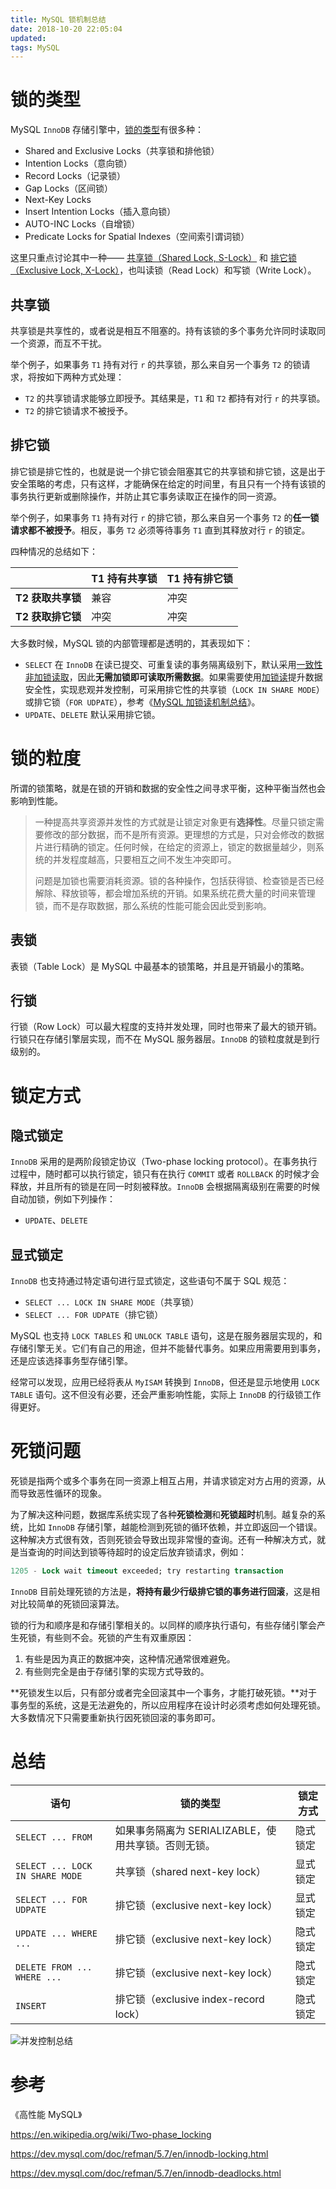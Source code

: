 ```yaml
---
title: MySQL 锁机制总结
date: 2018-10-20 22:05:04
updated:
tags: MySQL
---
```


# 锁的类型

MySQL `InnoDB` 存储引擎中，[锁的类型](https://dev.mysql.com/doc/refman/5.7/en/innodb-locking.html)有很多种：

- Shared and Exclusive Locks（共享锁和排他锁）
- Intention Locks（意向锁）
- Record Locks（记录锁）
- Gap Locks（区间锁）
- Next-Key Locks
- Insert Intention Locks（插入意向锁）
- AUTO-INC Locks（自增锁）
- Predicate Locks for Spatial Indexes（空间索引谓词锁）

这里只重点讨论其中一种—— [共享锁（Shared Lock, S-Lock）](https://dev.mysql.com/doc/refman/5.7/en/glossary.html#glos_shared_lock) 和 [排它锁（Exclusive Lock, X-Lock）](https://dev.mysql.com/doc/refman/5.7/en/glossary.html#glos_exclusive_lock)，也叫读锁（Read Lock）和写锁（Write Lock）。

## 共享锁

共享锁是共享性的，或者说是相互不阻塞的。持有该锁的多个事务允许同时读取同一个资源，而互不干扰。

举个例子，如果事务 `T1` 持有对行 `r` 的共享锁，那么来自另一个事务 `T2` 的锁请求，将按如下两种方式处理：

- `T2` 的共享锁请求能够立即授予。其结果是，`T1` 和 `T2` 都持有对行 `r` 的共享锁。
- `T2` 的排它锁请求不被授予。

## 排它锁

排它锁是排它性的，也就是说一个排它锁会阻塞其它的共享锁和排它锁，这是出于安全策略的考虑，只有这样，才能确保在给定的时间里，有且只有一个持有该锁的事务执行更新或删除操作，并防止其它事务读取正在操作的同一资源。

举个例子，如果事务 `T1` 持有对行 `r` 的排它锁，那么来自另一个事务 `T2` 的**任一锁请求都不被授予**。相反，事务 `T2` 必须等待事务 `T1` 直到其释放对行 `r` 的锁定。



四种情况的总结如下：

|           | T1 持有共享锁 | T1 持有排它锁 |
| ----------------- | ------------- | ------------- |
| **T2 获取共享锁** | 兼容          | 冲突          |
| **T2 获取排它锁** | 冲突          | 冲突          |

大多数时候，MySQL 锁的内部管理都是透明的，其表现如下：

- `SELECT` 在 `InnoDB` 在读已提交、可重复读的事务隔离级别下，默认采用[一致性非加锁读取](https://dev.mysql.com/doc/refman/5.7/en/innodb-consistent-read.html)，因此**无需加锁即可读取所需数据**。如果需要使用[加锁读](https://dev.mysql.com/doc/refman/5.7/en/innodb-locking-reads.html)提升数据安全性，实现悲观并发控制，可采用排它性的共享锁（`LOCK IN SHARE MODE`）或排它锁（`FOR UDPATE`），参考《[MySQL 加锁读机制总结](/2018/10/21/mysql-locking-reads/)》。
- `UPDATE`、`DELETE` 默认采用排它锁。

# 锁的粒度

所谓的锁策略，就是在锁的开销和数据的安全性之间寻求平衡，这种平衡当然也会影响到性能。

> 一种提高共享资源并发性的方式就是让锁定对象更有**选择性**。尽量只锁定需要修改的部分数据，而不是所有资源。更理想的方式是，只对会修改的数据片进行精确的锁定。任何时候，在给定的资源上，锁定的数据量越少，则系统的并发程度越高，只要相互之间不发生冲突即可。
>
> 问题是加锁也需要消耗资源。锁的各种操作，包括获得锁、检查锁是否已经解除、释放锁等，都会增加系统的开销。如果系统花费大量的时间来管理锁，而不是存取数据，那么系统的性能可能会因此受到影响。

## 表锁

表锁（Table Lock）是 MySQL 中最基本的锁策略，并且是开销最小的策略。

## 行锁

行锁（Row Lock）可以最大程度的支持并发处理，同时也带来了最大的锁开销。行锁只在存储引擎层实现，而不在 MySQL 服务器层。`InnoDB` 的锁粒度就是到行级别的。

# 锁定方式

## 隐式锁定

`InnoDB` 采用的是两阶段锁定协议（Two-phase locking protocol）。在事务执行过程中，随时都可以执行锁定，锁只有在执行 `COMMIT` 或者 `ROLLBACK` 的时候才会释放，并且所有的锁是在同一时刻被释放。`InnoDB` 会根据隔离级别在需要的时候自动加锁，例如下列操作：

- `UPDATE`、`DELETE` 

## 显式锁定

`InnoDB` 也支持通过特定语句进行显式锁定，这些语句不属于 SQL 规范：

- `SELECT ... LOCK IN SHARE MODE`（共享锁）
- `SELECT ... FOR UDPATE`（排它锁）

MySQL 也支持 `LOCK TABLES` 和 `UNLOCK TABLE` 语句，这是在服务器层实现的，和存储引擎无关。它们有自己的用途，但并不能替代事务。如果应用需要用到事务，还是应该选择事务型存储引擎。

经常可以发现，应用已经将表从 `MyISAM` 转换到 `InnoDB`，但还是显示地使用 `LOCK TABLE` 语句。这不但没有必要，还会严重影响性能，实际上 `InnoDB` 的行级锁工作得更好。

# 死锁问题

死锁是指两个或多个事务在同一资源上相互占用，并请求锁定对方占用的资源，从而导致恶性循环的现象。

为了解决这种问题，数据库系统实现了各种**死锁检测**和**死锁超时**机制。越复杂的系统，比如 `InnoDB` 存储引擎，越能检测到死锁的循环依赖，并立即返回一个错误。这种解决方式很有效，否则死锁会导致出现非常慢的查询。还有一种解决方式，就是当查询的时间达到锁等待超时的设定后放弃锁请求，例如：

```sql
1205 - Lock wait timeout exceeded; try restarting transaction
```

`InnoDB` 目前处理死锁的方法是，**将持有最少行级排它锁的事务进行回滚**，这是相对比较简单的死锁回滚算法。

锁的行为和顺序是和存储引擎相关的。以同样的顺序执行语句，有些存储引擎会产生死锁，有些则不会。死锁的产生有双重原因：

1. 有些是因为真正的数据冲突，这种情况通常很难避免。
2. 有些则完全是由于存储引擎的实现方式导致的。

**死锁发生以后，只有部分或者完全回滚其中一个事务，才能打破死锁。**对于事务型的系统，这是无法避免的，所以应用程序在设计时必须考虑如何处理死锁。大多数情况下只需要重新执行因死锁回滚的事务即可。

# 总结

| 语句                            | 锁的类型                                            | 锁定方式 |
| ------------------------------- | --------------------------------------------------- | -------- |
| `SELECT ... FROM`               | 如果事务隔离为 SERIALIZABLE，使用共享锁。否则无锁。 | 隐式锁定 |
| `SELECT ... LOCK IN SHARE MODE` | 共享锁（shared next-key lock）                      | 显式锁定 |
| `SELECT ... FOR UDPATE`         | 排它锁（exclusive next-key lock）                   | 显式锁定 |
| `UPDATE ... WHERE ...`          | 排它锁（exclusive next-key lock）                   | 隐式锁定 |
| `DELETE FROM ... WHERE ...`     | 排它锁（exclusive next-key lock）                   | 隐式锁定 |
| `INSERT`                        | 排它锁（exclusive index-record lock）               | 隐式锁定 |

![并发控制总结](/img/mysql/concurrency_control.png)

# 参考

《高性能 MySQL》

https://en.wikipedia.org/wiki/Two-phase_locking

https://dev.mysql.com/doc/refman/5.7/en/innodb-locking.html

https://dev.mysql.com/doc/refman/5.7/en/innodb-deadlocks.html
